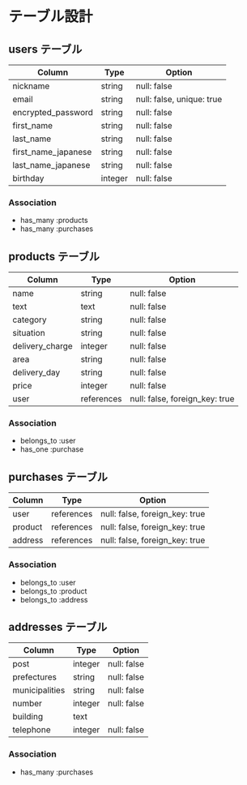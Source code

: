 # テーブル設計

## users テーブル

| Column              | Type    | Option                    |
| ------------------- | ------- | ------------------------- |
| nickname            | string  | null: false               |
| email               | string  | null: false, unique: true |
| encrypted_password  | string  | null: false               |
| first_name          | string  | null: false               |
| last_name           | string  | null: false               |
| first_name_japanese | string  | null: false               |
| last_name_japanese  | string  | null: false               |
| birthday            | integer | null: false               |

### Association

- has_many :products
- has_many :purchases

## products テーブル

| Column          | Type       | Option                         |
| --------------- | ---------- | ------------------------------ |
| name            | string     | null: false                    |
| text            | text       | null: false                    |
| category        | string     | null: false                    |
| situation       | string     | null: false                    |
| delivery_charge | integer    | null: false                    |
| area            | string     | null: false                    |
| delivery_day    | string     | null: false                    |
| price           | integer    | null: false                    |
| user            | references | null: false, foreign_key: true |

### Association

- belongs_to :user
- has_one :purchase

## purchases テーブル

| Column  | Type       | Option                         |
| ------- | ---------- | ------------------------------ |
| user    | references | null: false, foreign_key: true |
| product | references | null: false, foreign_key: true |
| address | references | null: false, foreign_key: true |

### Association

- belongs_to :user
- belongs_to :product
- belongs_to :address

## addresses テーブル

| Column         | Type    | Option      |
| -------------- | ------- | ----------- |
| post           | integer | null: false |
| prefectures    | string  | null: false |
| municipalities | string  | null: false |
| number         | integer | null: false |
| building       | text    |             |
| telephone      | integer | null: false |

### Association

- has_many :purchases
